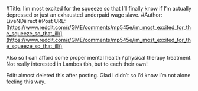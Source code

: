 #Title: I’m most excited for the squeeze so that I’ll finally know if I’m actually depressed or just an exhausted underpaid wage slave.
#Author: LiveNDiiirect
#Post URL: [https://www.reddit.com/r/GME/comments/mp545e/im_most_excited_for_the_squeeze_so_that_ill/](https://www.reddit.com/r/GME/comments/mp545e/im_most_excited_for_the_squeeze_so_that_ill/)


Also so I can afford some proper mental health / physical therapy treatment. Not really interested in Lambos tbh, but to each their own!

Edit: almost deleted this after posting. Glad I didn’t so I’d know I’m not alone feeling this way.